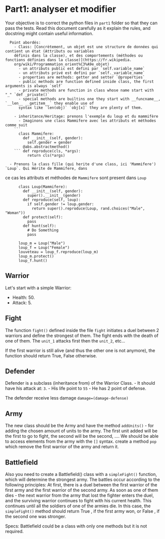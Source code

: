 
# Part1: analyser et modifier

Your objective is to correct the python files in `part1` folder so that they can pass the tests.
Read this document carefully as it explain the rules, and docstring might contain useful information.
```
  Point abordés:
    - Class: [Concrètement, un objet est une structure de données qui contient un état (Attributs ou variables 
    définis dans la classe), et des comportements (méthodes ou fonctions définies dans la classe)](https://fr.wikipedia.
    org/wiki/Programmation_orient%C3%A9e_objet)
      - un attributs public est defini par `self.variable_name`
      - un attributs privé est defini par `self._variable_name`
      - properties are methods: getter and setter `@properties`
      - public methods are function defined inside class, the first arguments is always `self`
      - private methods are function in class whose name start with "_" `def _private()`
      - special methods are builtins one they start with __funcname__, `__len__ __getitem__` they enable use of 
      syntax like `len(obj)` `obj[x]` they are plenty of them.
  
    - inheritance/Heritage: prenons l'exemple du loup et du mammifère
      - Imaginons une class Mammifere avec les attributs et méthodes comme suit
    ```
      class Mammifere:
        def __init__(self, gender):
          self.gender = gender
        @abs.abstractmethod()
    ``` def reproduce(cls, *args):
          return cls(*args)
```
      - Prenons la class fille (qui herite d'une class, ici 'Mammifere') `Loup`. Qui Hérite de Mammifere, dans
ce cas les attributs et méthodes de `Mammifere` sont present dans `Loup`
```
      class Loup(Mammifere):
        def __init__(self, gender):
          super().__init__(gender)
        def reproduce(self, loup):
          if self.gender != loup.gender:
            return super().reproduce(Loup, rand.choices("Male", "Woman"))
        def protect(self):
          pass
        def hunt(self):
          # Do Something
          pass
      
      loup_m = Loup("Male")
      loup_f = Loup("Female")
      louveteau = loup_f.reproduce(loup_m)
      loup_m.protect()
      loup_f.hunt()
```

## Warrior

Let's start with a simple Warrior:
  - Health: 50.
  - Attack: 5. 


## Fight

The function `fight()` defined inside the file `fight` initiates a duel between 2 warriors and define the strongest of 
them.  The fight ends with the death of one of them.
The `unit_1` attacks first then the `unit_2`, etc...

If the first warrior is still alive (and thus the other one is not anymore), the function should return True, False 
otherwise.

## Defender

  Defender is a  subclass (inheritance from) of the Warrior Class.
    - It should have his attack at: `3`.
    - His life point to `55`
    - He has 2 point of defense.

The defender receive less damage `damage=(damage-defense)`

## Army

The new class should be the Army and have the method `addUnits()` - for adding the chosen amount of units to the army.
The first unit added will be the first to go to fight, the second will be the second, ....
We should be able to access elements from the army with the `[]` syntax.
create a method `pop` which remove the first warrior of the army and return it.

## Battlefield

Also you need to create a Battlefield() class with a `simpleFight()` function, which will determine the strongest army.
The battles occur according to the following principles:
At first, there is a duel between the first warrior of the first army and the first warrior of the
second army. As soon as one of them dies - the next warrior from the army that lost the fighter
enters the duel, and the surviving warrior continues to fight with his current health. This
continues until all the soldiers of one of the armies die. In this case, the `simpleFight()` method should
return True , if the first army won, or False , if the second one was stronger.

  Specs:
    Battlefield could be a class with only one methods but it is not required.